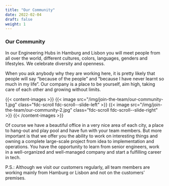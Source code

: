 ```yaml
---
title: "Our Community"
date: 2022-02-04
draft: false
weight: 1
---
```


### Our Community

In our Engineering Hubs in Hamburg and Lisbon you will meet people from all over the world, different cultures, colors, languages, genders and lifestyles. We celebrate diversity and openness.

When you ask anybody why they are working here, it is pretty likely that people will say “because of the people” and “because I have never learnt so much in my life”. Our company is a place to be yourself, aim high, taking care of each other and growing without limits.

{{< content-images >}}
  {{< image src="/img/join-the-team/our-community-1.jpg" class="fdc-scroll fdc-scroll--slide-left" >}}
  {{< image src="/img/join-the-team/our-community-2.jpg" class="fdc-scroll fdc-scroll--slide-right" >}}
{{< /content-images >}}

Of course we have a beautiful office in a very nice area of each city, a place to hang-out and play pool and have fun with your team members. But more important is that we offer you the ability to work on interesting things and owning a complete large-scale project from idea to implementation and operations. You have the opportunity to learn from senior engineers, work in a well-organized and well-managed company and start a fulfilling career in tech.

P.S.: Although we visit our customers regularly, all team members are working mainly from Hamburg or Lisbon and not on the customers’ premises.



